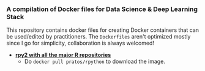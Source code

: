 ### A compilation of Docker files for Data Science &amp; Deep Learning Stack

This repository contains docker files for creating Docker containers that can be used/edited by practitioners. The `Dockerfiles` aren't optimized mostly since I go for simplicity, collaboration is always welcomed!

- [__rpy2 with all the major R repositories__](https://hub.docker.com/r/pratos/rpython/)
    * Do `docker pull pratos/rpython` to download the image.
